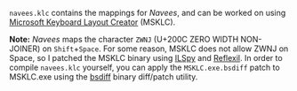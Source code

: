 `navees.klc` contains the mappings for _Navees_, and can be worked on using [Microsoft Keyboard Layout Creator](https://www.microsoft.com/en-us/download/details.aspx?id=22339) (MSKLC).

**Note:** _Navees_ maps the character `ZWNJ` (U+200C ZERO WIDTH NON-JOINER) on `Shift`+`Space`. For some reason, MSKLC does not allow ZWNJ on Space, so I patched the MSKLC binary using [ILSpy](https://github.com/icsharpcode/ILSpy) and [Reflexil](https://github.com/sailro/reflexil). In order to compile `navees.klc` yourself, you can apply the `MSKLC.exe.bsdiff` patch to MSKLC.exe using the [bsdiff](http://www.daemonology.net/bsdiff/) binary diff/patch utility.
